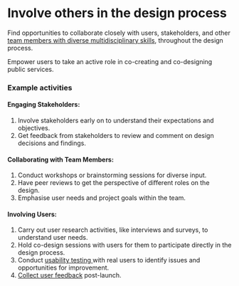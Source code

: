 # Involve others in the design process

Find opportunities to collaborate closely with users, stakeholders, and other [team members with diverse multidisciplinary skills](https://app.gitbook.com/o/pxmRWOPoaU8fUAbbcrus/s/4D3oEcPGpYoKnwkQmCzJ/govstack-implementation-playbook/sample-digital-team-composition), throughout the design process.

Empower users to take an active role in co-creating and co-designing public services.

### Example activities

#### **Engaging Stakeholders:**

1. Involve stakeholders early on to understand their expectations and objectives.
2. Get feedback from stakeholders to review and comment on design decisions and findings.

#### **Collaborating with Team Members:**

1. Conduct workshops or brainstorming sessions for diverse input.
2. Have peer reviews to get the perspective of different roles on the design.
3. Emphasise user needs and project goals within the team.

#### **Involving Users:**

1. Carry out user research activities, like interviews and surveys, to understand user needs.
2. Hold co-design sessions with users for them to participate directly in the design process.
3. Conduct [usability testing ](broken-reference)with real users to identify issues and opportunities for improvement.
4. [Collect user feedback](broken-reference) post-launch.

